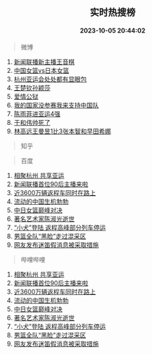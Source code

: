 <div align="center"><h2>实时热搜榜</h2><h4>2023-10-05 20:44:02</h4></div>

> 微博  

1. [新闻联播新主播王音棋](https://s.weibo.com/weibo?q=%23%E6%96%B0%E9%97%BB%E8%81%94%E6%92%AD%E6%96%B0%E4%B8%BB%E6%92%AD%E7%8E%8B%E9%9F%B3%E6%A3%8B%23&t=31&band_rank=1&Refer=top)<br />
2. [中国女篮vs日本女篮](https://s.weibo.com/weibo?q=%23%E4%B8%AD%E5%9B%BD%E5%A5%B3%E7%AF%AEvs%E6%97%A5%E6%9C%AC%E5%A5%B3%E7%AF%AE%23&t=31&band_rank=2&Refer=top)<br />
3. [杭州亚运会处处都有显眼包](https://s.weibo.com/weibo?q=%23%E6%9D%AD%E5%B7%9E%E4%BA%9A%E8%BF%90%E4%BC%9A%E5%A4%84%E5%A4%84%E9%83%BD%E6%9C%89%E6%98%BE%E7%9C%BC%E5%8C%85%23&t=31&band_rank=3&Refer=top)<br />
4. [王楚钦孙颖莎](https://s.weibo.com/weibo?q=%E7%8E%8B%E6%A5%9A%E9%92%A6%E5%AD%99%E9%A2%96%E8%8E%8E&t=31&band_rank=4&Refer=top)<br />
5. [爱情公狱](https://s.weibo.com/weibo?q=%23%E7%88%B1%E6%83%85%E5%85%AC%E7%8B%B1%23&t=31&band_rank=5&Refer=top)<br />
6. [我的国家没参赛我来支持中国队](https://s.weibo.com/weibo?q=%23%E6%88%91%E7%9A%84%E5%9B%BD%E5%AE%B6%E6%B2%A1%E5%8F%82%E8%B5%9B%E6%88%91%E6%9D%A5%E6%94%AF%E6%8C%81%E4%B8%AD%E5%9B%BD%E9%98%9F%23&t=31&band_rank=6&Refer=top)<br />
7. [陈雨菲进亚运4强](https://s.weibo.com/weibo?q=%23%E9%99%88%E9%9B%A8%E8%8F%B2%E8%BF%9B%E4%BA%9A%E8%BF%904%E5%BC%BA%23&t=31&band_rank=7&Refer=top)<br />
8. [于和伟帅死了](https://s.weibo.com/weibo?q=%23%E4%BA%8E%E5%92%8C%E4%BC%9F%E5%B8%85%E6%AD%BB%E4%BA%86%23&t=31&band_rank=8&Refer=top)<br />
9. [林高远王曼昱1比3张本智和早田希娜](https://s.weibo.com/weibo?q=%23%E6%9E%97%E9%AB%98%E8%BF%9C%E7%8E%8B%E6%9B%BC%E6%98%B11%E6%AF%943%E5%BC%A0%E6%9C%AC%E6%99%BA%E5%92%8C%E6%97%A9%E7%94%B0%E5%B8%8C%E5%A8%9C%23&t=31&band_rank=9&Refer=top)<br />

> 知乎  


> 百度  

1. [相聚杭州 共享亚运](https://www.baidu.com/s?wd=%E7%9B%B8%E8%81%9A%E6%9D%AD%E5%B7%9E+%E5%85%B1%E4%BA%AB%E4%BA%9A%E8%BF%90&sa=fyb_news&rsv_dl=fyb_news)<br />
2. [新闻联播首位90后主播来啦](https://www.baidu.com/s?wd=%E6%96%B0%E9%97%BB%E8%81%94%E6%92%AD%E9%A6%96%E4%BD%8D90%E5%90%8E%E4%B8%BB%E6%92%AD%E6%9D%A5%E5%95%A6&sa=fyb_news&rsv_dl=fyb_news)<br />
3. [近3600万辆返程车同时在路上](https://www.baidu.com/s?wd=%E8%BF%913600%E4%B8%87%E8%BE%86%E8%BF%94%E7%A8%8B%E8%BD%A6%E5%90%8C%E6%97%B6%E5%9C%A8%E8%B7%AF%E4%B8%8A&sa=fyb_news&rsv_dl=fyb_news)<br />
4. [流动的中国生机勃勃](https://www.baidu.com/s?wd=%E6%B5%81%E5%8A%A8%E7%9A%84%E4%B8%AD%E5%9B%BD%E7%94%9F%E6%9C%BA%E5%8B%83%E5%8B%83&sa=fyb_news&rsv_dl=fyb_news)<br />
5. [中日女篮巅峰对决](https://www.baidu.com/s?wd=%E4%B8%AD%E6%97%A5%E5%A5%B3%E7%AF%AE%E5%B7%85%E5%B3%B0%E5%AF%B9%E5%86%B3&sa=fyb_news&rsv_dl=fyb_news)<br />
6. [著名艺术家陈淑光逝世](https://www.baidu.com/s?wd=%E8%91%97%E5%90%8D%E8%89%BA%E6%9C%AF%E5%AE%B6%E9%99%88%E6%B7%91%E5%85%89%E9%80%9D%E4%B8%96&sa=fyb_news&rsv_dl=fyb_news)<br />
7. [“小犬”登陆 返程高峰部分列车停运](https://www.baidu.com/s?wd=%E2%80%9C%E5%B0%8F%E7%8A%AC%E2%80%9D%E7%99%BB%E9%99%86+%E8%BF%94%E7%A8%8B%E9%AB%98%E5%B3%B0%E9%83%A8%E5%88%86%E5%88%97%E8%BD%A6%E5%81%9C%E8%BF%90&sa=fyb_news&rsv_dl=fyb_news)<br />
8. [男篮全队“黑脸”走过混采区](https://www.baidu.com/s?wd=%E7%94%B7%E7%AF%AE%E5%85%A8%E9%98%9F%E2%80%9C%E9%BB%91%E8%84%B8%E2%80%9D%E8%B5%B0%E8%BF%87%E6%B7%B7%E9%87%87%E5%8C%BA&sa=fyb_news&rsv_dl=fyb_news)<br />
9. [网友发布迷笛假消息被采取措施](https://www.baidu.com/s?wd=%E7%BD%91%E5%8F%8B%E5%8F%91%E5%B8%83%E8%BF%B7%E7%AC%9B%E5%81%87%E6%B6%88%E6%81%AF%E8%A2%AB%E9%87%87%E5%8F%96%E6%8E%AA%E6%96%BD&sa=fyb_news&rsv_dl=fyb_news)<br />

> 哔哩哔哩  

1. [相聚杭州 共享亚运](https://www.baidu.com/s?wd=%E7%9B%B8%E8%81%9A%E6%9D%AD%E5%B7%9E+%E5%85%B1%E4%BA%AB%E4%BA%9A%E8%BF%90&sa=fyb_news&rsv_dl=fyb_news)<br />
2. [新闻联播首位90后主播来啦](https://www.baidu.com/s?wd=%E6%96%B0%E9%97%BB%E8%81%94%E6%92%AD%E9%A6%96%E4%BD%8D90%E5%90%8E%E4%B8%BB%E6%92%AD%E6%9D%A5%E5%95%A6&sa=fyb_news&rsv_dl=fyb_news)<br />
3. [近3600万辆返程车同时在路上](https://www.baidu.com/s?wd=%E8%BF%913600%E4%B8%87%E8%BE%86%E8%BF%94%E7%A8%8B%E8%BD%A6%E5%90%8C%E6%97%B6%E5%9C%A8%E8%B7%AF%E4%B8%8A&sa=fyb_news&rsv_dl=fyb_news)<br />
4. [流动的中国生机勃勃](https://www.baidu.com/s?wd=%E6%B5%81%E5%8A%A8%E7%9A%84%E4%B8%AD%E5%9B%BD%E7%94%9F%E6%9C%BA%E5%8B%83%E5%8B%83&sa=fyb_news&rsv_dl=fyb_news)<br />
5. [中日女篮巅峰对决](https://www.baidu.com/s?wd=%E4%B8%AD%E6%97%A5%E5%A5%B3%E7%AF%AE%E5%B7%85%E5%B3%B0%E5%AF%B9%E5%86%B3&sa=fyb_news&rsv_dl=fyb_news)<br />
6. [著名艺术家陈淑光逝世](https://www.baidu.com/s?wd=%E8%91%97%E5%90%8D%E8%89%BA%E6%9C%AF%E5%AE%B6%E9%99%88%E6%B7%91%E5%85%89%E9%80%9D%E4%B8%96&sa=fyb_news&rsv_dl=fyb_news)<br />
7. [“小犬”登陆 返程高峰部分列车停运](https://www.baidu.com/s?wd=%E2%80%9C%E5%B0%8F%E7%8A%AC%E2%80%9D%E7%99%BB%E9%99%86+%E8%BF%94%E7%A8%8B%E9%AB%98%E5%B3%B0%E9%83%A8%E5%88%86%E5%88%97%E8%BD%A6%E5%81%9C%E8%BF%90&sa=fyb_news&rsv_dl=fyb_news)<br />
8. [男篮全队“黑脸”走过混采区](https://www.baidu.com/s?wd=%E7%94%B7%E7%AF%AE%E5%85%A8%E9%98%9F%E2%80%9C%E9%BB%91%E8%84%B8%E2%80%9D%E8%B5%B0%E8%BF%87%E6%B7%B7%E9%87%87%E5%8C%BA&sa=fyb_news&rsv_dl=fyb_news)<br />
9. [网友发布迷笛假消息被采取措施](https://www.baidu.com/s?wd=%E7%BD%91%E5%8F%8B%E5%8F%91%E5%B8%83%E8%BF%B7%E7%AC%9B%E5%81%87%E6%B6%88%E6%81%AF%E8%A2%AB%E9%87%87%E5%8F%96%E6%8E%AA%E6%96%BD&sa=fyb_news&rsv_dl=fyb_news)<br />
